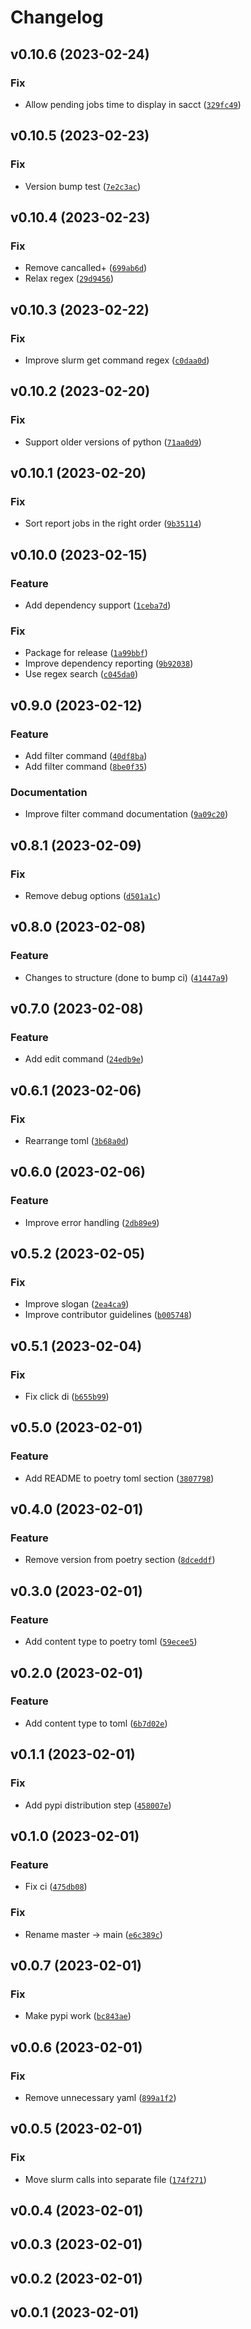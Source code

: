 # Changelog

<!--next-version-placeholder-->

## v0.10.6 (2023-02-24)
### Fix
* Allow pending jobs time to display in sacct ([`329fc49`](https://github.com/eugene-prout/slutil/commit/329fc498cabe929a8bf9262ac79a699683b6dd28))

## v0.10.5 (2023-02-23)
### Fix
* Version bump test ([`7e2c3ac`](https://github.com/eugene-prout/slutil/commit/7e2c3ac8cd0249c53b193d0e01ba19b7b59210fd))

## v0.10.4 (2023-02-23)
### Fix
* Remove cancalled+ ([`699ab6d`](https://github.com/eugene-prout/slutil/commit/699ab6d5a54960c26146ae4a4b832924ec7c82a7))
* Relax regex ([`29d9456`](https://github.com/eugene-prout/slutil/commit/29d94563dfe5454e6e87535ff56de0619a713561))

## v0.10.3 (2023-02-22)
### Fix
* Improve slurm get command regex ([`c0daa0d`](https://github.com/eugene-prout/slutil/commit/c0daa0d5bfc234969b9a2010c17e145edb39c070))

## v0.10.2 (2023-02-20)
### Fix
* Support older versions of python ([`71aa0d9`](https://github.com/eugene-prout/slutil/commit/71aa0d9c8bdba4d54bd258fd6683f061796f0c5e))

## v0.10.1 (2023-02-20)
### Fix
* Sort report jobs in the right order ([`9b35114`](https://github.com/eugene-prout/slutil/commit/9b35114ee403917d4ef93d26dfb04ccb1abba334))

## v0.10.0 (2023-02-15)
### Feature
* Add dependency support ([`1ceba7d`](https://github.com/eugene-prout/slutil/commit/1ceba7d00b690b14d461f0dbb2fd1fc2f1fd5bb4))

### Fix
* Package for release ([`1a99bbf`](https://github.com/eugene-prout/slutil/commit/1a99bbf2dbae03bcef4ae3c6a84242e4a47e7581))
* Improve dependency reporting ([`9b92038`](https://github.com/eugene-prout/slutil/commit/9b9203816c73d81edadbf7f8427098f5d28368ac))
* Use regex search ([`c045da0`](https://github.com/eugene-prout/slutil/commit/c045da045f6ef89bbf8342ac94eba61a6b3a6c7b))

## v0.9.0 (2023-02-12)
### Feature
* Add filter command ([`40df8ba`](https://github.com/eugene-prout/slutil/commit/40df8ba98064c108b091ff13a088d408f6fe6316))
* Add filter command ([`8be0f35`](https://github.com/eugene-prout/slutil/commit/8be0f3537115586644cce4ed8283e26b26ad2cd5))

### Documentation
* Improve filter command documentation ([`9a09c20`](https://github.com/eugene-prout/slutil/commit/9a09c2072dc31115310d198efa0f73c5bb7230fa))

## v0.8.1 (2023-02-09)
### Fix
* Remove debug options ([`d501a1c`](https://github.com/eugene-prout/slutil/commit/d501a1c7b1d3b74e718d8e010244d8fa7a90a9e0))

## v0.8.0 (2023-02-08)
### Feature
* Changes to structure (done to bump ci) ([`41447a9`](https://github.com/eugene-prout/slutil/commit/41447a9a3bf1dc60443393614eed0a3d4bd9d7d5))

## v0.7.0 (2023-02-08)
### Feature
* Add edit command ([`24edb9e`](https://github.com/eugene-prout/slutil/commit/24edb9ec088597561cc18204a8a83b3df13e95bc))

## v0.6.1 (2023-02-06)
### Fix
* Rearrange toml ([`3b68a0d`](https://github.com/eugene-prout/slutil/commit/3b68a0d3371404dc6e656f04b2831dafeb7ede7e))

## v0.6.0 (2023-02-06)
### Feature
* Improve error handling ([`2db89e9`](https://github.com/eugene-prout/slutil/commit/2db89e9e3323e391a389ed3eb13b3b68cc479fb5))

## v0.5.2 (2023-02-05)
### Fix
* Improve slogan ([`2ea4ca9`](https://github.com/eugene-prout/slutil/commit/2ea4ca9ba72604b43b9f2c835219cca3a24a7410))
* Improve contributor guidelines ([`b005748`](https://github.com/eugene-prout/slutil/commit/b005748ff57ec0f3e392a46daa99bbc7806e470e))

## v0.5.1 (2023-02-04)
### Fix
* Fix click di ([`b655b99`](https://github.com/eugene-prout/slutil/commit/b655b99902070f0c8c91505f26d6d282eae4f579))

## v0.5.0 (2023-02-01)
### Feature
* Add README to poetry toml section ([`3807798`](https://github.com/eugene-prout/slutil/commit/38077985703e106d63344f478aa397d748b29eea))

## v0.4.0 (2023-02-01)
### Feature
* Remove version from poetry section ([`8dceddf`](https://github.com/eugene-prout/slutil/commit/8dceddfd4ca34644bbb304477d8b572249b33c21))

## v0.3.0 (2023-02-01)
### Feature
* Add content type to poetry toml ([`59ecee5`](https://github.com/eugene-prout/slutil/commit/59ecee5c68e28dd6e9b3bbe94a4264dc1114700b))

## v0.2.0 (2023-02-01)
### Feature
* Add content type to toml ([`6b7d02e`](https://github.com/eugene-prout/slutil/commit/6b7d02edb3b713e0a3b8ad072b2c03f534d368d1))

## v0.1.1 (2023-02-01)
### Fix
* Add pypi distribution step ([`458007e`](https://github.com/eugene-prout/slutil/commit/458007e6334e1f0dd4801f58fcb00ac201c801e9))

## v0.1.0 (2023-02-01)
### Feature
* Fix ci ([`475db08`](https://github.com/eugene-prout/slutil/commit/475db08eb166b918c79b070a3ac1187494d6d236))

### Fix
* Rename master -> main ([`e6c389c`](https://github.com/eugene-prout/slutil/commit/e6c389c4c4d7f88ef9ee81b2ff0c0c68701b9388))

## v0.0.7 (2023-02-01)
### Fix
* Make pypi work ([`bc843ae`](https://github.com/eugene-prout/slutil/commit/bc843aef8584bc8750e95d65adf5935f06edd06b))

## v0.0.6 (2023-02-01)
### Fix
* Remove unnecessary yaml ([`899a1f2`](https://github.com/eugene-prout/slutil/commit/899a1f22a7c8b37f9695a089f400040bace95a4f))

## v0.0.5 (2023-02-01)
### Fix
* Move slurm calls into separate file ([`174f271`](https://github.com/eugene-prout/slutil/commit/174f2717e7466079965a0688079ed25ae1da782e))

## v0.0.4 (2023-02-01)


## v0.0.3 (2023-02-01)


## v0.0.2 (2023-02-01)


## v0.0.1 (2023-02-01)

